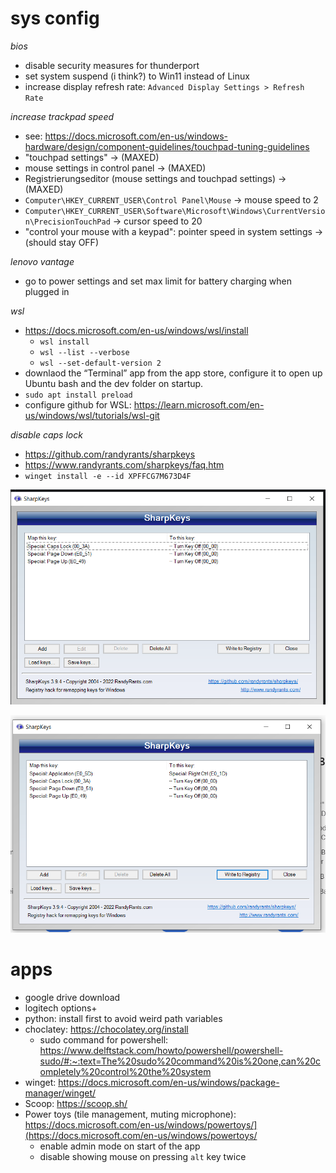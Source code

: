 # sys config

*bios*

- disable security measures for thunderport
- set system suspend (i think?) to Win11 instead of Linux
- increase display refresh rate: `Advanced Display Settings > Refresh Rate`

*increase trackpad speed*

- see: https://docs.microsoft.com/en-us/windows-hardware/design/component-guidelines/touchpad-tuning-guidelines
- "touchpad settings" → (MAXED)
- mouse settings in control panel → (MAXED)
- Registrierungseditor (mouse settings and touchpad settings) → (MAXED)
- `Computer\HKEY_CURRENT_USER\Control Panel\Mouse` → mouse speed to 2
- `Computer\HKEY_CURRENT_USER\Software\Microsoft\Windows\CurrentVersion\PrecisionTouchPad` → cursor speed to 20
- "control your mouse with a keypad": pointer speed in system settings → (should stay OFF)

*lenovo vantage*

- go to power settings and set max limit for battery charging when plugged in

*wsl*

- https://docs.microsoft.com/en-us/windows/wsl/install
     - `wsl install`
     - `wsl --list --verbose`
     - `wsl --set-default-version 2`
- downlaod the “Terminal” app from the app store, configure it to open up Ubuntu bash and the dev folder on startup.
- `sudo apt install preload`
- configure github for WSL: https://learn.microsoft.com/en-us/windows/wsl/tutorials/wsl-git

*disable caps lock*

- https://github.com/randyrants/sharpkeys
- https://www.randyrants.com/sharpkeys/faq.htm
- `winget install -e --id XPFFCG7M673D4F`

![lenovo setting](assets/Untitled.png)

![surface setting](assets/Untitled%201.png)

# apps

- google drive download
- logitech options+
- python: install first to avoid weird path variables
- choclatey: https://chocolatey.org/install
     - sudo command for powershell: https://www.delftstack.com/howto/powershell/powershell-sudo/#:~:text=The%20sudo%20command%20is%20one,can%20completely%20control%20the%20system
- winget: https://docs.microsoft.com/en-us/windows/package-manager/winget/
- Scoop: https://scoop.sh/
- Power toys (tile management, muting microphone): https://docs.microsoft.com/en-us/windows/powertoys/](https://docs.microsoft.com/en-us/windows/powertoys/
     - enable admin mode on start of the app
     - disable showing mouse on pressing `alt` key twice

